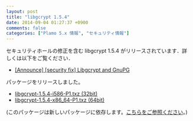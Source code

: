 ```yaml
---
layout: post
title: "libgcrypt 1.5.4"
date: 2014-09-04 01:27:37 +0900
comments: false
categories: ["Plamo 5.x 情報", "セキュリティ情報"]
---
```

セキュリティホールの修正を含む libgcrypt 1.5.4 がリリースされています．詳しくは以下をご覧ください．

* [[Announce] [security fix] Libgcrypt and GnuPG](http://lists.gnupg.org/pipermail/gnupg-announce/2014q3/000352.html)

パッケージをリリースしました。

* [libgcrypt-1.5.4-i586-P1.txz (32bit)](ftp://plamo.linet.gr.jp/pub/Plamo-5.x/x86/plamo/01_minimum/gnupg_tls.txz/libgcrypt-1.5.4-i586-P1.txz)
* [libgcrypt-1.5.4-x86_64-P1.txz (64bit)](ftp://plamo.linet.gr.jp/pub/Plamo-5.x/x86_64/plamo/01_minimum/gnupg_tls.txz/libgcrypt-1.5.4-x86_64-P1.txz)

(このパッケージは新しいパッケージに依存します。[こちらをご参照ください](/blog/2014/08/05/glibc-gcc/)。)